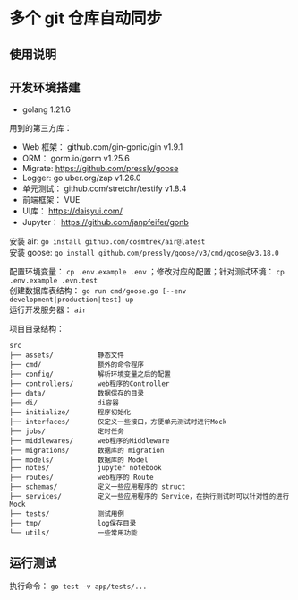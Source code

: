 # 多个 git 仓库自动同步
## 使用说明


## 开发环境搭建
  * golang 1.21.6

用到的第三方库：
  * Web 框架： github.com/gin-gonic/gin v1.9.1
  * ORM： gorm.io/gorm v1.25.6
  * Migrate: https://github.com/pressly/goose
  * Logger: go.uber.org/zap v1.26.0
  * 单元测试： github.com/stretchr/testify v1.8.4
  * 前端框架： VUE
  * UI库： https://daisyui.com/
  * Jupyter： https://github.com/janpfeifer/gonb

安装 air: `go install github.com/cosmtrek/air@latest`  
安装 goose: `go install github.com/pressly/goose/v3/cmd/goose@v3.18.0`  

配置环境变量： `cp .env.example .env` ；修改对应的配置；针对测试环境： `cp .env.example .evn.test`  
创建数据库表结构： `go run cmd/goose.go [--env development|production|test] up `  
运行开发服务器： `air`  

项目目录结构：
```
src
├── assets/           静态文件
├── cmd/              额外的命令程序
├── config/           解析环境变量之后的配置
├── controllers/      web程序的Controller
├── data/             数据保存的目录
├── di/               di容器
├── initialize/       程序初始化
├── interfaces/       仅定义一些接口，方便单元测试时进行Mock
├── jobs/             定时任务
├── middlewares/      web程序的Middleware
├── migrations/       数据库的 migration
├── models/           数据库的 Model
├── notes/            jupyter notebook
├── routes/           web程序的 Route
├── schemas/          定义一些应用程序的 struct
├── services/         定义一些应用程序的 Service，在执行测试时可以针对性的进行Mock
├── tests/            测试用例
├── tmp/              log保存目录
└── utils/            一些常用功能
```

## 运行测试
执行命令： `go test -v app/tests/...`



